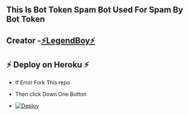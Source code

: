 ## This Is Bot Token Spam Bot Used For Spam By Bot Token 

## Creator -[⚡LegendBoy⚡](https://t.me/LegendBoy_XD)

## ⚡ Deploy on Heroku ⚡

- If Error Fork This repo

- Then click Down One Button 

- [![Deploy](https://www.herokucdn.com/deploy/button.svg)](https://heroku.com/deploy)
